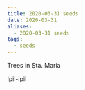 ```yaml
---
title: 2020-03-31 seeds
date: 2020-03-31
aliases:
  - 2020-03-31 seeds
tags:
  - seeds
---
```

Trees in Sta. Maria

Ipil-ipil